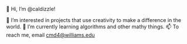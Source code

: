 👋 Hi, I’m @caldizzle!

👀 I’m interested in projects that use creativity to make a difference in the world.
🌱 I’m currently learning algorithms and other mathy things.
📫 To reach me, email cmd4@williams.edu

<!---
caldizzle/caldizzle is a ✨ special ✨ repository because its `README.md` (this file) appears on your GitHub profile.
You can click the Preview link to take a look at your changes.
--->
